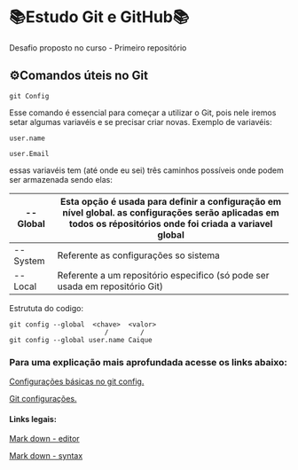 
# 📚Estudo Git e GitHub📚

Desafio proposto no curso - Primeiro repositório

## ⚙Comandos úteis no Git

```
git Config
```
Esse comando é essencial para começar a utilizar o Git, pois nele iremos setar algumas variavéis e se precisar criar novas. Exemplo de variavéis: 

```
user.name
```
```
user.Email
```
essas variavéis tem (até onde eu sei) três caminhos possíveis onde podem ser armazenada sendo elas:

| --Global | Esta opção é usada para definir a configuração em nível global. as configurações serão aplicadas em todos os répositórios onde foi criada a variavel global|
|----------|----------|
|-- System| Referente as configurações so sistema | 
| -- Local | Referente a um repositório especifico (só pode ser usada em repositório Git)|

Estrututa do codigo:

```
git config --global  <chave>  <valor>
                        /        /
git config --global user.name Caique
```
### Para uma explicação mais aprofundada acesse os links abaixo:

 [Configurações básicas no git config.](https://www.dio.me/articles/configuracoes-basicas-no-git-config)

 [Git configurações.](https://git-scm.com/book/pt-br/v2/Come%C3%A7ando-Configura%C3%A7%C3%A3o-Inicial-do-Git)

 #### Links legais:

 [Mark down - editor](https://readme.so/pt/editor)
 
 [Mark down - syntax](https://www.markdownguide.org/basic-syntax/)




